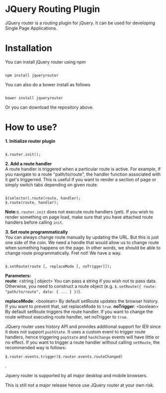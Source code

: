 # JQuery Routing Plugin
JQuery router is a routing plugin for jQuery. It can be used for developing Single Page Applications.

# Installation
You can install jQuery router using npm

<pre><code>
npm install jqueryrouter
</code></pre>

You can also do a bower install as follows

<pre><code>
bower install jqueryrouter
</code></pre>

Or you can download the repository above.

# How to use?
<b>1. Initialize router plugin</b><br/>
<pre><code>
$.router.init();
</code></pre>

<b>2. Add a route handler</b><br/>
A route handler is triggered when a particular route is active. For example, if you navigate to a route "path/to/route", the handler function associated with it get's triggerred. This is useful if you want to render a section of page or simply switch tabs depending on given route.

<pre><code>
$(selector).route(route, handler);
$.route(route, handler);
</code></pre>

<b>Note:</b><code>$.router.init</code> does not execute route handlers (yet). If you wish to render something on page load, make sure that you have attached route handlers before calling <code>init</code>.

<b>3. Set route programmatically</b><br/>
You can always change route manually by updating the URL. But this is just one side of the coin. We need a handle that would allow us to change route when something happens on the page. In other words, we should be able to change route programmatically. Fret not! We have a way.

<pre><code>
$.setRoute(route [, replaceMode [, noTrigger]]);
</code></pre>

<b>Parameters:</b><br/>
<b>route</b>: &lt;string | object&gt;
You can pass a string if you wish not to pass data. Otherwise, you need to construct a route object (e.g. <code>$.setRoute({ route: "path/to/route", data: { ... } })</code>).

<b>replaceMode</b>: &lt;boolean&gt;
By default setRoute updates the browser history. If you want to prevent that, set replaceMode to <code>true</code>.
<b>noTrigger</b>: &lt;boolean&gt;
By default setRoute triggers the route handler. If you want to change the route without executing route handler, set noTrigger to <code>true</code>.

JQuery router uses history API and provides additional support for IE9 since it does not support <code>pushState</code>. It uses a custom event to trigger route handlers, hence triggering <code>popState</code> and <code>hashChange</code> events will have little or no effect. If you want to trigger a route handler without calling <code>setRoute</code>, the recommended way is follows: 
<pre><code>$.router.events.trigger($.router.events.routeChanged)</code></pre>.
  
Jquery router is supported by all major desktop and mobile browsers.

This is still not a major release hence use JQuery router at your own risk.
